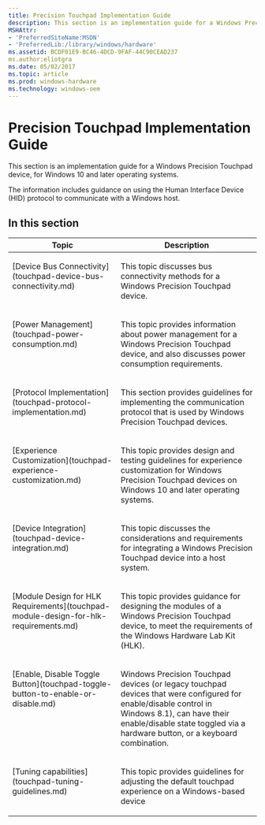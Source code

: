 ```yaml
---
title: Precision Touchpad Implementation Guide
description: This section is an implementation guide for a Windows Precision Touchpad device, for Windows 10 and later operating systems.
MSHAttr:
- 'PreferredSiteName:MSDN'
- 'PreferredLib:/library/windows/hardware'
ms.assetid: BCDF01E9-BC46-4DCD-9FAF-44C90CEAD237
ms.author:eliotgra
ms.date: 05/02/2017
ms.topic: article
ms.prod: windows-hardware
ms.technology: windows-oem
---
```


# Precision Touchpad Implementation Guide


This section is an implementation guide for a Windows Precision Touchpad device, for Windows 10 and later operating systems.

The information includes guidance on using the Human Interface Device (HID) protocol to communicate with a Windows host.

## In this section


<table>
<thead valign="bottom">
<tr class="header">
<th>Topic</th>
<th>Description</th>
</tr>
</thead>
<tbody valign="top">
<tr class="odd">
<td><p>[Device Bus Connectivity](touchpad-device-bus-connectivity.md)</p></td>
<td><p>This topic discusses bus connectivity methods for a Windows Precision Touchpad device.</p></td>
</tr>
<tr class="even">
<td><p>[Power Management](touchpad-power-consumption.md)</p></td>
<td><p>This topic provides information about power management for a Windows Precision Touchpad device, and also discusses power consumption requirements.</p></td>
</tr>
<tr class="odd">
<td><p>[Protocol Implementation](touchpad-protocol-implementation.md)</p></td>
<td><p>This section provides guidelines for implementing the communication protocol that is used by Windows Precision Touchpad devices.</p></td>
</tr>
<tr class="even">
<td><p>[Experience Customization](touchpad-experience-customization.md)</p></td>
<td><p>This topic provides design and testing guidelines for experience customization for Windows Precision Touchpad devices on Windows 10 and later operating systems.</p></td>
</tr>
<tr class="odd">
<td><p>[Device Integration](touchpad-device-integration.md)</p></td>
<td><p>This topic discusses the considerations and requirements for integrating a Windows Precision Touchpad device into a host system.</p></td>
</tr>
<tr class="even">
<td><p>[Module Design for HLK Requirements](touchpad-module-design-for-hlk-requirements.md)</p></td>
<td><p>This topic provides guidance for designing the modules of a Windows Precision Touchpad device, to meet the requirements of the Windows Hardware Lab Kit (HLK).</p></td>
</tr>
<tr class="odd">
<td><p>[Enable, Disable Toggle Button](touchpad-toggle-button-to-enable-or-disable.md)</p></td>
<td><p>Windows Precision Touchpad devices (or legacy touchpad devices that were configured for enable/disable control in Windows 8.1), can have their enable/disable state toggled via a hardware button, or a keyboard combination.</p></td>
</tr>
<tr class="even">
<td><p>[Tuning capabilities](touchpad-tuning-guidelines.md)</p></td>
<td><p>This topic provides guidelines for adjusting the default touchpad experience on a Windows-based device</p></td>
</tr>
</tbody>
</table>
